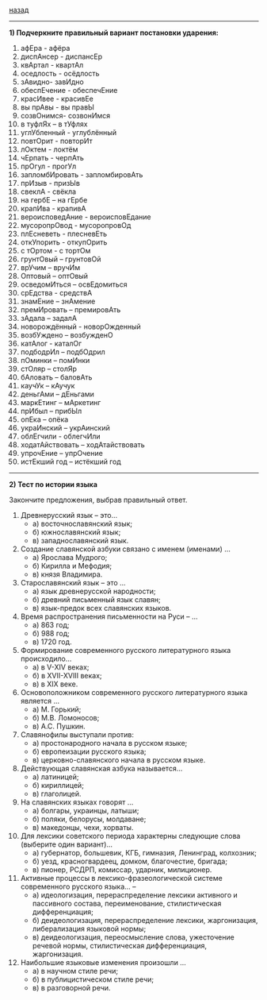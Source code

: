 [назад](../russian.md)
***
**1) Подчеркните правильный вариант постановки ударения:**
1. афЕра - афёра
2. диспАнсер - диспансЕр
3. квАртал - квартАл
4. оседлость - осёдлость
5. зАвидно- завИдно
6. обеспЕчение - обеспечЕние
7. красИвее - красивЕе
8. вы прАвы - вы правЫ
9. созвОнимся- созвонИмся
10. в туфлЯх – в тУфлях
11. углУбленный - углублённый
12. повтОрит - повторИт
13. лОктем - локтём
14. чЕрпать - черпАть
15. прОгул - прогУл
16. запломбИровать - запломбировАть
17. прИзыв - призЫв
18. свеклА - свёкла
19. на гербЕ – на гЕрбе
20. крапИва - крапивА
21. вероисповедАние - вероисповЕдание
22. мусоропрОвод - мусоропровОд
23. плЕсневеть - плесневЕть
24. откУпорить - откупОрить
25. с тОртом - с тортОм
26. грунтОвый – грунтовОй
27. врУчим – вручИм
28. Оптовый – оптОвый
29. осведомИться – освЕдомиться
30. срЕдства - средствА
31. знамЕние – знАмение
32. премИровать – премировАть
33. зАдала – задалА
34. новорождённый - новорОжденный
35. возбУждено – возбужденО
36. катАлог - каталОг
37. подбодрИл – подбОдрил
38. пОминки – помИнки
39. стОляр – столЯр
40. бАловать – баловАть
41. каучУк – кАучук
42. деньгАми – дЕньгами
43. маркЕтинг – мАркетинг
44. прИбыл – прибЫл
45. опЕка – опёка
46. украИнский – укрАинский
47. облЕгчили - облегчИли
48. ходатАйствовать – ходАтайствовать
49. упрочЕние – упрОчение
50. истЕкший год – истёкший год

***
**2) Тест по истории языка**

Закончите предложения, выбрав правильный ответ.

1. Древнерусский язык – это...
    + а) восточнославянский язык;
    + б) южнославянский язык;
    + в) западнославянский язык.
2. Создание славянской азбуки связано с именем (именами) …
    + а) Ярослава Мудрого;
    + б) Кирилла и Мефодия;
    + в) князя Владимира.
3. Старославянский язык – это …
    + а) язык древнерусской народности;
    + б) древний письменный язык славян;
    + в) язык-предок всех славянских языков.
5. Время распространения письменности на Руси – …
    + а) 863 год;
    + б) 988 год;
    + в) 1720 год.
6. Формирование современного русского литературного языка происходило…
    + а) в V-XIV веках;
    + б) в XVII-XVIII веках;
    + в) в XIX веке.
7. Основоположником современного русского литературного языка является …
    + а) М. Горький;
    + б) М.В. Ломоносов;
    + в) А.С. Пушкин.
8. Славянофилы выступали против:
    + а) простонародного начала в русском языке;
    + б) европеизации русского языка;
    + в) церковно-славянского начала в русском языке.
9. Действующая славянская азбука называется…
    + а) латиницей;
    + б) кириллицей;
    + в) глаголицей.
10. На славянских языках говорят …
    + а) болгары, украинцы, латыши;
    + б) поляки, белорусы, молдаване;
    + в) македонцы, чехи, хорваты.
11. Для лексики советского периода характерны следующие слова (выберите один вариант)…
    + а) губернатор, большевик, КГБ, гимназия, Ленинград, колхозник;
    + б) уезд, красногвардеец, домком, благочестие, бригада;
    + в) пионер, РСДРП, комиссар, ударник, милиционер.
12. Активные процессы в лексико-фразеологической системе современного русского языка… –
    + а) идеологизация, перераспределение лексики активного и пассивного состава, переименование, стилистическая дифференциация;
    + б) деидеологизация, перераспределение лексики, жаргонизация, либерализация языковой нормы;
    + в) деидеологизация, переосмысление слова, ужесточение речевой нормы, стилистическая дифференциация, жаргонизация.
13. Наибольшие языковые изменения произошли …
    + а) в научном стиле речи;
    + б) в публицистическом стиле речи;
    + в) в разговорной речи.
